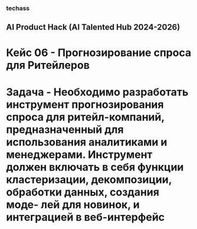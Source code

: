 ### techass
## AI Product Hack (AI Talented Hub 2024-2026)
# Кейс 06 - Прогнозирование спроса для Ритейлеров 
# Задача - Необходимо разработать инструмент прогнозирования спроса для ритейл-компаний, предназначенный для использования аналитиками и менеджерами. Инструмент должен включать в себя функции кластеризации, декомпозиции, обработки данных, создания моде- лей для новинок, и интеграцией в веб-интерфейс
